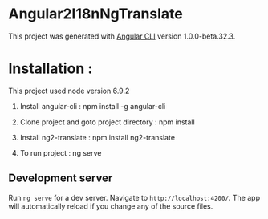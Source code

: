 # Angular2I18nNgTranslate

This project was generated with [Angular CLI](https://github.com/angular/angular-cli) version 1.0.0-beta.32.3.

# Installation :
  
This project used node version 6.9.2 

1. Install angular-cli :
npm install -g angular-cli 

2. Clone project and goto project directory :
npm install
      
3. Install ng2-translate :
npm install ng2-translate
		
4. To run project :
ng serve	

## Development server
Run `ng serve` for a dev server. Navigate to `http://localhost:4200/`. The app will automatically reload if you change any of the source files.

